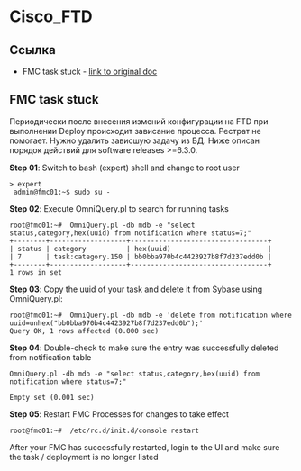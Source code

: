 # Cisco_FTD

## Ссылка

* FMC task stuck - [link to original doc](https://dependencyhell.net/2021/fmc-task-stuck-deleting-broken-tasks-from-database)

## FMC task stuck
Периодически после внесения измений конфигурации на FTD при выполнении Deploy происходит зависание процесса. Рестрат не помогает.
Нужно удалить зависшую задачу из БД. Ниже описан порядок действий для software releases >=6.3.0.

**Step 01**: Switch to bash (expert) shell and change to root user
```shell
> expert
 admin@fmc01:~$ sudo su - 
```

**Step 02**: Execute OmniQuery.pl to search for running tasks
```shell
root@fmc01:~#  OmniQuery.pl -db mdb -e "select status,category,hex(uuid) from notification where status=7;"
+--------+-------------------+----------------------------------+
| status | category          | hex(uuid)                        |
| 7      | task:category.150 | bb0bba970b4c4423927b8f7d237edd0b |
+--------+-------------------+----------------------------------+
1 rows in set 
```

**Step 03**: Copy the uuid of your task and delete it from Sybase using OmniQuery.pl:
```shell
root@fmc01:~#  OmniQuery.pl -db mdb -e 'delete from notification where uuid=unhex("bb0bba970b4c4423927b8f7d237edd0b");'
Query OK, 1 rows affected (0.000 sec)  
```

**Step 04**: Double-check to make sure the entry was successfully deleted from notification table
```shell
OmniQuery.pl -db mdb -e "select status,category,hex(uuid) from notification where status=7;"

Empty set (0.001 sec) 
```

**Step 05**: Restart FMC Processes for changes to take effect
```shell
root@fmc01:~#  /etc/rc.d/init.d/console restart
```

After your FMC has successfully restarted, login to the UI and make sure the task / deployment is no longer listed
